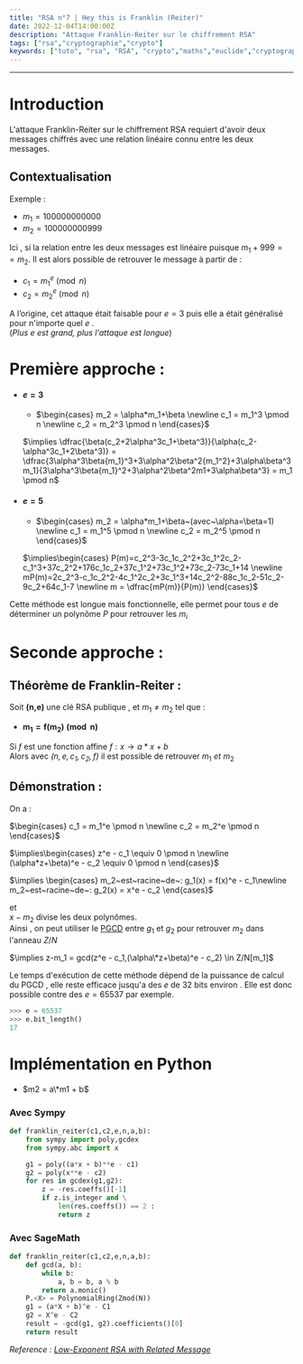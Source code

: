 ```yaml
---
title: "RSA n°7 | Hey this is Franklin (Reiter)"
date: 2022-12-04T14:00:00Z
description: "Attaque Franklin-Reiter sur le chiffrement RSA"
tags: ["rsa","cryptographie","crypto"]
keywords: ["tuto", "rsa", "RSA", "crypto","maths","euclide","cryptographie","cryptography","pgcd"]
---
```

[//]: <> (Created By Vozec 30/11/2021)
---
# Introduction
L'attaque Franklin-Reiter sur le chiffrement RSA requiert d'avoir deux messages chiffrés avec une relation linéaire connu entre les deux messages.

## Contextualisation
Exemple :
- $m_1 = 100000000000$
- $m_2 = 100000000999$

Ici , si la relation entre les deux messages est linéaire puisque  $m_1 + 999 == m_2$.
Il est alors possible de retrouver le message à partir de :
- $c_1 = m_1^e \pmod n$
- $c_2 = m_2^e \pmod n$

A l’origine, cet attaque était faisable pour $e=3$ puis elle a était généralisé pour n'importe quel $e$ .  
(*Plus e est grand, plus l'attaque est longue*)

# Première approche :

- #### $e = 3$
	-	$\begin{cases}
	m_2 = \alpha*m_1+\beta \newline
	c_1 = m_1^3 \pmod n \newline
	c_2 = m_2^3 \pmod n
	\end{cases}$

	$\implies \dfrac{\beta(c_2+2\alpha^3c_1+\beta^3)}{\alpha(c_2-\alpha^3c_1+2\beta^3)} = \dfrac{3\alpha^3\beta{m_1}^3+3\alpha^2\beta^2{m_1^2}+3\alpha\beta^3m_1}{3\alpha^3\beta{m_1}^2+3\alpha^2\beta^2m1+3\alpha\beta^3} = m_1 \pmod n$


- #### $e = 5$
	-	$\begin{cases}
	m_2 = \alpha*m_1+\beta~(avec~\alpha=\beta=1) \newline
	c_1 = m_1^5 \pmod n \newline
	c_2 = m_2^5 \pmod n
	\end{cases}$

	$\implies\begin{cases}
	P(m)=c_2^3-3c_1c_2^2+3c_1^2c_2-c_1^3+37c_2^2+176c_1c_2+37c_1^2+73c_1^2+73c_2-73c_1+14 \newline
	mP(m)=2c_2^3-c_1c_2^2-4c_1^2c_2+3c_1^3+14c_2^2-88c_1c_2-51c_2-9c_2+64c_1-7 \newline
	m = \dfrac{mP(m)}{P(m)}
	\end{cases}$


Cette méthode est longue mais fonctionnelle, elle permet pour tous $e$ de déterminer un polynôme $P$ pour retrouver les $m_i$

# Seconde approche :

## Théorème de Franklin-Reiter :
Soit **(n,e)** une clé RSA publique , et $m_1 \neq  m_2$ tel que :  
- $\mathbf{m_1 = f(m_2) \pmod n}$  

Si $f$ est une fonction affine $f:x \rightarrow a*x+b$  
Alors avec *$(n,e,c_1,c_2,f)$* il est possible de retrouver $m_1~et~m_2$

## Démonstration :
On a :  

$\begin{cases}
c_1 = m_1^e \pmod n \newline
c_2 = m_2^e \pmod n
\end{cases}$

$\implies\begin{cases}
z^e  - c_1 \equiv 0 \pmod n \newline
(\alpha*z+\beta)^e  - c_2 \equiv 0 \pmod n
\end{cases}$

$\implies \begin{cases}
m_2~est~racine~de~: g_1(x) = f(x)^e - c_1\newline
m_2~est~racine~de~: g_2(x) = x^e - c_2
\end{cases}$

et  
$x-m_2$ divise les deux polynômes.  
Ainsi , on peut utiliser le [PGCD](https://vozec.fr/crypto-rsa/rsa-0-maths-basis/) entre $g_1$ et $g_2$ pour retrouver $m_2$ dans l'anneau $Z/N$

$\implies z-m_1 = gcd(z^e  - c_1,(\alpha\*z+\beta)^e  - c_2) \in Z/N[m_1]$

Le temps d'exécution de cette méthode dépend de la puissance de calcul du PGCD , elle reste efficace jusqu'a des $e$ de 32 bits environ .
Elle est donc possible contre des $e=65537$ par exemple.

```python
>>> e = 65537
>>> e.bit_length()
17
```

# Implémentation en Python

- $m2 = a\*m1 + b$

### Avec Sympy
```python
def franklin_reiter(c1,c2,e,n,a,b):
	from sympy import poly,gcdex
	from sympy.abc import x

	g1 = poly((a*x + b)**e - c1)
	g2 = poly(x**e - c2)
	for res in gcdex(g1,g2):
		z = -res.coeffs()[-1]
		if z.is_integer and \
			len(res.coeffs()) == 2 :
			return z
```

### Avec SageMath
```python
def franklin_reiter(c1,c2,e,n,a,b):
    def gcd(a, b):
        while b:
            a, b = b, a % b
        return a.monic()
    P.<X> = PolynomialRing(Zmod(N))
    g1 = (a*X + b)^e - C1
    g2 = X^e - C2
    result = -gcd(g1, g2).coefficients()[0]
    return result
```


*Reference : [Low-Exponent RSA with Related Message](https://link.springer.com/content/pdf/10.1007/3-540-68339-9_1.pdf)*

